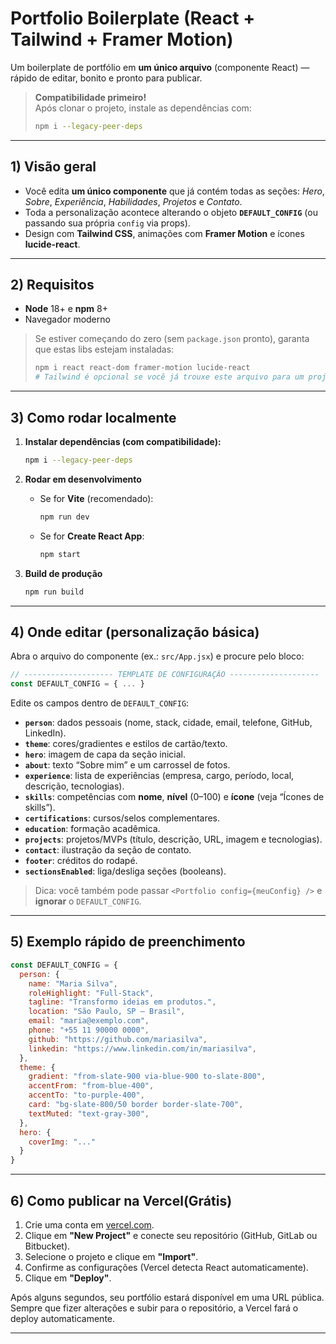 # Portfolio Boilerplate (React + Tailwind + Framer Motion)

Um boilerplate de portfólio em **um único arquivo** (componente React) — rápido de editar, bonito e pronto para publicar.

> **Compatibilidade primeiro!**  
> Após clonar o projeto, instale as dependências com:
> ```bash
> npm i --legacy-peer-deps
> ```

---

## 1) Visão geral

- Você edita **um único componente** que já contém todas as seções: *Hero*, *Sobre*, *Experiência*, *Habilidades*, *Projetos* e *Contato*.
- Toda a personalização acontece alterando o objeto **`DEFAULT_CONFIG`** (ou passando sua própria `config` via props).
- Design com **Tailwind CSS**, animações com **Framer Motion** e ícones **lucide-react**.

---

## 2) Requisitos

- **Node** 18+ e **npm** 8+
- Navegador moderno

> Se estiver começando do zero (sem `package.json` pronto), garanta que estas libs estejam instaladas:
> ```bash
> npm i react react-dom framer-motion lucide-react
> # Tailwind é opcional se você já trouxe este arquivo para um projeto que tenha Tailwind configurado.
> ```

---

## 3) Como rodar localmente

1. **Instalar dependências (com compatibilidade):**
   ```bash
   npm i --legacy-peer-deps
   ```

2. **Rodar em desenvolvimento**
    - Se for **Vite** (recomendado):
      ```bash
      npm run dev
      ```
    - Se for **Create React App**:
      ```bash
      npm start
      ```

3. **Build de produção**
   ```bash
   npm run build
   ```

---

## 4) Onde editar (personalização básica)

Abra o arquivo do componente (ex.: `src/App.jsx`) e procure pelo bloco:

```js
// -------------------- TEMPLATE DE CONFIGURAÇÃO --------------------
const DEFAULT_CONFIG = { ... }
```

Edite os campos dentro de `DEFAULT_CONFIG`:

- **`person`**: dados pessoais (nome, stack, cidade, email, telefone, GitHub, LinkedIn).
- **`theme`**: cores/gradientes e estilos de cartão/texto.
- **`hero`**: imagem de capa da seção inicial.
- **`about`**: texto “Sobre mim” e um carrossel de fotos.
- **`experience`**: lista de experiências (empresa, cargo, período, local, descrição, tecnologias).
- **`skills`**: competências com **nome**, **nível** (0–100) e **ícone** (veja “Ícones de skills”).
- **`certifications`**: cursos/selos complementares.
- **`education`**: formação acadêmica.
- **`projects`**: projetos/MVPs (título, descrição, URL, imagem e tecnologias).
- **`contact`**: ilustração da seção de contato.
- **`footer`**: créditos do rodapé.
- **`sectionsEnabled`**: liga/desliga seções (booleans).

> Dica: você também pode passar `<Portfolio config={meuConfig} />` e **ignorar** o `DEFAULT_CONFIG`.

---

## 5) Exemplo rápido de preenchimento

```js
const DEFAULT_CONFIG = {
  person: {
    name: "Maria Silva",
    roleHighlight: "Full-Stack",
    tagline: "Transformo ideias em produtos.",
    location: "São Paulo, SP — Brasil",
    email: "maria@exemplo.com",
    phone: "+55 11 90000 0000",
    github: "https://github.com/mariasilva",
    linkedin: "https://www.linkedin.com/in/mariasilva",
  },
  theme: {
    gradient: "from-slate-900 via-blue-900 to-slate-800",
    accentFrom: "from-blue-400",
    accentTo: "to-purple-400",
    card: "bg-slate-800/50 border border-slate-700",
    textMuted: "text-gray-300",
  },
  hero: {
    coverImg: "..."
  }
}
```

---

## 6) Como publicar na Vercel(Grátis)

1. Crie uma conta em [vercel.com](https://vercel.com/).
2. Clique em **"New Project"** e conecte seu repositório (GitHub, GitLab ou Bitbucket).
3. Selecione o projeto e clique em **"Import"**.
4. Confirme as configurações (Vercel detecta React automaticamente).
5. Clique em **"Deploy"**.

Após alguns segundos, seu portfólio estará disponível em uma URL pública.  
Sempre que fizer alterações e subir para o repositório, a Vercel fará o deploy automaticamente.

---